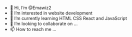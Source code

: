 - 👋 Hi, I’m @Emawiz2
- 👀 I’m interested in website development
- 🌱 I’m currently learning HTML CSS React and JavaScript
- 💞️ I’m looking to collaborate on ...
- 📫 How to reach me ...

<!---
Emawiz2/Emawiz2 is a ✨ special ✨ repository because its `README.md` (this file) appears on your GitHub profile.
You can click the Preview link to take a look at your changes.
--->
